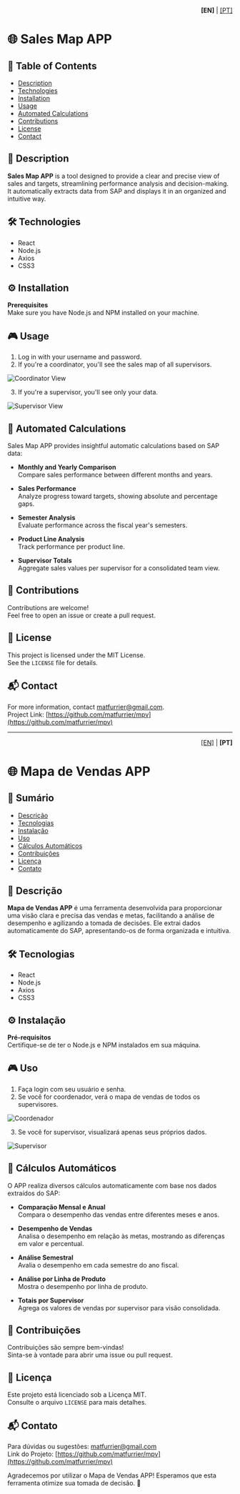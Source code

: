 <p align="right">
  <b>[EN]</b> | <a href="#pt-versão-em-português">[PT]</a>
</p>

# 🌐 Sales Map APP

## 📝 Table of Contents
- [Description](#description)
- [Technologies](#technologies)
- [Installation](#installation)
- [Usage](#usage)
- [Automated Calculations](#automated-calculations)
- [Contributions](#contributions)
- [License](#license)
- [Contact](#contact)

## 📖 Description

**Sales Map APP** is a tool designed to provide a clear and precise view of sales and targets, streamlining performance analysis and decision-making. It automatically extracts data from SAP and displays it in an organized and intuitive way.

## 🛠 Technologies

- React  
- Node.js  
- Axios  
- CSS3  

## ⚙ Installation

**Prerequisites**  
Make sure you have Node.js and NPM installed on your machine.

## 🎮 Usage

1. Log in with your username and password.  
2. If you're a coordinator, you'll see the sales map of all supervisors.

![Coordinator View](https://github.com/user-attachments/assets/38507dd5-c874-4b24-b4d6-1e4099c272cb)

3. If you're a supervisor, you'll see only your data.

![Supervisor View](https://github.com/matfurrier/mpv/assets/25d92187-8ecf-47a0-b93b-751fe90b6a42)

## 🧮 Automated Calculations

Sales Map APP provides insightful automatic calculations based on SAP data:

- **Monthly and Yearly Comparison**  
  Compare sales performance between different months and years.

- **Sales Performance**  
  Analyze progress toward targets, showing absolute and percentage gaps.

- **Semester Analysis**  
  Evaluate performance across the fiscal year's semesters.

- **Product Line Analysis**  
  Track performance per product line.

- **Supervisor Totals**  
  Aggregate sales values per supervisor for a consolidated team view.

## 🤝 Contributions

Contributions are welcome!  
Feel free to open an issue or create a pull request.

## 📄 License

This project is licensed under the MIT License.  
See the `LICENSE` file for details.

## 📬 Contact

For more information, contact [matfurrier@gmail.com](mailto:matfurrier@gmail.com).  
Project Link: [https://github.com/matfurrier/mpv](https://github.com/matfurrier/mpv)

---

<a id="pt-versão-em-português"></a>
<p align="right">
  <a href="#">[EN]</a> | <b>[PT]</b>
</p>

# 🌐 Mapa de Vendas APP

## 📝 Sumário
- [Descrição](#descrição)
- [Tecnologias](#tecnologias)
- [Instalação](#instalação)
- [Uso](#uso)
- [Cálculos Automáticos](#cálculos-automáticos)
- [Contribuições](#contribuições)
- [Licença](#licença)
- [Contato](#contato)

## 📖 Descrição

**Mapa de Vendas APP** é uma ferramenta desenvolvida para proporcionar uma visão clara e precisa das vendas e metas, facilitando a análise de desempenho e agilizando a tomada de decisões. Ele extrai dados automaticamente do SAP, apresentando-os de forma organizada e intuitiva.

## 🛠 Tecnologias

- React  
- Node.js  
- Axios  
- CSS3  

## ⚙ Instalação

**Pré-requisitos**  
Certifique-se de ter o Node.js e NPM instalados em sua máquina.

## 🎮 Uso

1. Faça login com seu usuário e senha.  
2. Se você for coordenador, verá o mapa de vendas de todos os supervisores.

![Coordenador](https://github.com/matfurrier/mpv/assets/38507dd5-c874-4b24-b4d6-1e4099c272cb)

3. Se você for supervisor, visualizará apenas seus próprios dados.

![Supervisor](https://github.com/matfurrier/mpv/assets/30526394/25d92187-8ecf-47a0-b93b-751fe90b6a42)

## 🧮 Cálculos Automáticos

O APP realiza diversos cálculos automaticamente com base nos dados extraídos do SAP:

- **Comparação Mensal e Anual**  
  Compara o desempenho das vendas entre diferentes meses e anos.

- **Desempenho de Vendas**  
  Analisa o desempenho em relação às metas, mostrando as diferenças em valor e percentual.

- **Análise Semestral**  
  Avalia o desempenho em cada semestre do ano fiscal.

- **Análise por Linha de Produto**  
  Mostra o desempenho por linha de produto.

- **Totais por Supervisor**  
  Agrega os valores de vendas por supervisor para visão consolidada.

## 🤝 Contribuições

Contribuições são sempre bem-vindas!  
Sinta-se à vontade para abrir uma issue ou pull request.

## 📄 Licença

Este projeto está licenciado sob a Licença MIT.  
Consulte o arquivo `LICENSE` para mais detalhes.

## 📬 Contato

Para dúvidas ou sugestões: [matfurrier@gmail.com](mailto:matfurrier@gmail.com)  
Link do Projeto: [https://github.com/matfurrier/mpv](https://github.com/matfurrier/mpv)

Agradecemos por utilizar o Mapa de Vendas APP! Esperamos que esta ferramenta otimize sua tomada de decisão. 🚀
